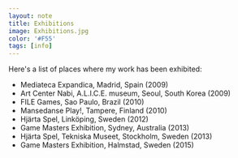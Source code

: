 ```yaml
---
layout: note
title: Exhibitions
image: Exhibitions.jpg
color: '#F55'
tags: [info]
---
```


Here's a list of places where my work has been exhibited:

- Mediateca Expandica, Madrid, Spain (2009)
- Art Center Nabi, A.L.I.C.E. museum, Seoul, South Korea (2009)
- FILE Games, Sao Paulo, Brazil (2010)
- Mansedanse Play!, Tampere, Finland (2010)
- Hjärta Spel, Linköping, Sweden (2012)
- Game Masters Exhibition, Sydney, Australia (2013)
- Hjärta Spel, Tekniska Museet, Stockholm,  Sweden (2013)
- Game Masters Exhibition, Halmstad, Sweden (2015)
